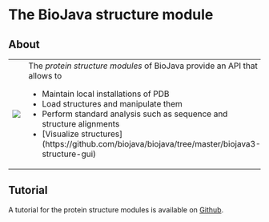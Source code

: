 # The BioJava structure module

## About
<table>
    <tr>
        <td>
            <img src="img/4hhb_jmol.png"/>
        </td>
        <td>
            The <i>protein structure modules</i> of BioJava provide an API that allows to 
            <ul>
                <li>Maintain local installations of PDB</li>
                <li>Load structures and manipulate them</li>
                <li>Perform standard analysis such as sequence and structure alignments</li>
                <li>[Visualize structures](https://github.com/biojava/biojava/tree/master/biojava3-structure-gui)</li>
            </ul>
        </td>
    </tr>
</table>  

## Tutorial

A tutorial for the protein structure modules is available on [Github](https://github.com/biojava/biojava3-tutorial/tree/master/structure).